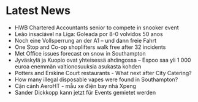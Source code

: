 # Latest News
-  HWB Chartered Accountants senior to compete in snooker event
-  Leão insaciável na Liga: Goleada por 8-0 volvidos 50 anos
-  Noch eine Vollsperrung an der A1 – und dann freie Fahrt
-  One Stop and Co-op shoplifters walk free after 32 incidents
-  Met Office issues forecast on snow in Southampton
-  Jyväskylä ja Kuopio ovat yhteisessä ahdingossa – Espoo saa yli 1 000 euroa enemmän valtionosuuksia asukasta kohden
-  Potters and Erskine Court restaurants - What next after City Catering?
-  How many illegal disposable vapes were found in Southampton?
-  Cận cảnh AeroHT - mẫu xe điện bay nhà Xpeng
-  Sander Dickkopp kann jetzt für Events gemietet werden
